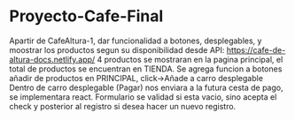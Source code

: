# Proyecto-Cafe-Final
Apartir de CafeAltura-1, dar funcionalidad a botones, desplegables, y moostrar los productos segun su disponibilidad desde API:
https://cafe-de-altura-docs.netlify.app/
4 productos se mostraran en la pagina principal, el total de productos se encuentran en TIENDA.
Se agrega funcion a botones añadir de productos en PRINCIPAL, click->Añade a carro desplegable
Dentro de carro desplegable (Pagar) nos enviara a la futura cesta de pago, se implementara react.
Formulario se validad si esta vacio, sino acepta el check y posterior al registro si desea hacer un nuevo registro.
